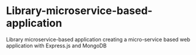 # Library-microservice-based-application

Library microservice-based application
creating a micro-service based web application with Express.js and MongoDB
